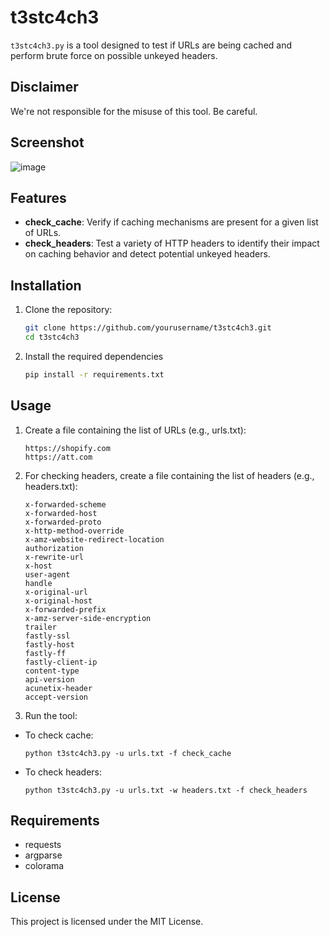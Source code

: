 # t3stc4ch3

`t3stc4ch3.py` is a tool designed to test if URLs are being cached and perform brute force on possible unkeyed headers.

## Disclaimer
We're not responsible for the misuse of this tool. Be careful.

## Screenshot
![image](https://github.com/user-attachments/assets/e91c3a17-1e71-4de2-a986-47c3615c9f0d)



## Features
- **check_cache**: Verify if caching mechanisms are present for a given list of URLs.
- **check_headers**: Test a variety of HTTP headers to identify their impact on caching behavior and detect potential unkeyed headers.

## Installation

1. Clone the repository:
   ```sh
   git clone https://github.com/yourusername/t3stc4ch3.git
   cd t3stc4ch3
   ```

2. Install the required dependencies
      ```sh
   pip install -r requirements.txt
   ```
## Usage

1. Create a file containing the list of URLs (e.g., urls.txt):
   ```
   https://shopify.com
   https://att.com
   ```

2. For checking headers, create a file containing the list of headers (e.g., headers.txt):
    ```
    x-forwarded-scheme
    x-forwarded-host
    x-forwarded-proto
    x-http-method-override
    x-amz-website-redirect-location
    authorization
    x-rewrite-url
    x-host
    user-agent
    handle
    x-original-url
    x-original-host
    x-forwarded-prefix
    x-amz-server-side-encryption
    trailer
    fastly-ssl
    fastly-host
    fastly-ff
    fastly-client-ip
    content-type
    api-version
    acunetix-header
    accept-version
    ```
3. Run the tool:
  - To check cache:
     ```
     python t3stc4ch3.py -u urls.txt -f check_cache
     ```
  - To check headers:
    ```
    python t3stc4ch3.py -u urls.txt -w headers.txt -f check_headers
    ```

## Requirements

  - requests
  - argparse
  - colorama

## License

This project is licensed under the MIT License.
